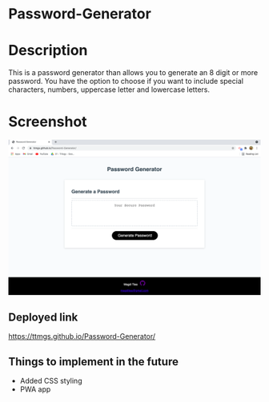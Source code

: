 # Password-Generator

# Description

This is a password generator than allows you to generate an 8 digit or more password. You have the option to choose if you want to include special characters, numbers, uppercase letter and lowercase letters.

# Screenshot
![Screen shot of deployed application](/password.png?raw=true "Optional Title")


## Deployed link
https://ttmgs.github.io/Password-Generator/

## Things to implement in the future
- Added CSS styling
- PWA app
